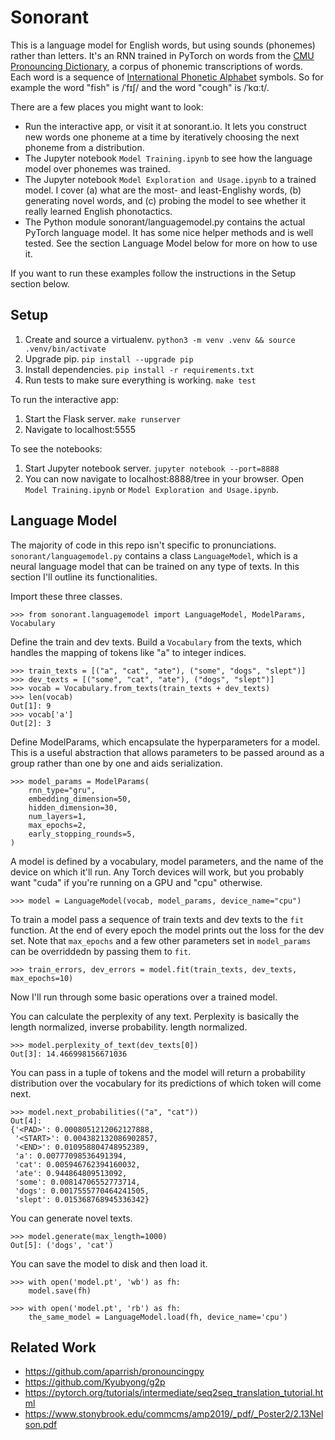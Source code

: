 Sonorant
========
This is a language model for English words, but using sounds (phonemes) rather than letters. It's an RNN trained in PyTorch on words from the [CMU Pronouncing Dictionary](http://www.speech.cs.cmu.edu/cgi-bin/cmudict), a corpus of phonemic transcriptions of words. Each word is a sequence of [International Phonetic Alphabet](https://en.wikipedia.org/wiki/International_Phonetic_Alphabet) symbols. So for example the word "fish" is /ˈfɪʃ/ and the word "cough" is /ˈkɑːt/.

There are a few places you might want to look:
- Run the interactive app, or visit it at sonorant.io. It lets you construct new words one phoneme at a time by iteratively choosing the
  next phoneme from a distribution.
- The Jupyter notebook `Model Training.ipynb` to see how the language model over phonemes was trained.
- The Jupyter notebook `Model Exploration and Usage.ipynb` to a trained model. I cover (a) what are the most- and least-Englishy words, (b) generating novel words, and (c) probing the model to see whether it really learned English phonotactics.
- The Python module sonorant/languagemodel.py contains the actual PyTorch language model. It has some nice helper methods and is well tested. See the section Language Model below for more on how to use it.

If you want to run these examples follow the instructions in the Setup section below.

## Setup ##
1. Create and source a virtualenv. `python3 -m venv .venv && source .venv/bin/activate`
2. Upgrade pip. `pip install --upgrade pip`
3. Install dependencies. `pip install -r requirements.txt`
4. Run tests to make sure everything is working. `make test`

To run the interactive app:
1. Start the Flask server. `make runserver`
2. Navigate to localhost:5555

To see the notebooks:
1. Start Jupyter notebook server. `jupyter notebook --port=8888`
2. You can now navigate to localhost:8888/tree in your browser. Open `Model Training.ipynb` or `Model Exploration and Usage.ipynb`.


## Language Model ##
The majority of code in this repo isn't specific to pronunciations. `sonorant/languagemodel.py` contains a class `LanguageModel`, which is a neural language model that can be trained on any type of texts. In this section I'll outline its functionalities.

Import these three classes.
```
>>> from sonorant.languagemodel import LanguageModel, ModelParams, Vocabulary
```

Define the train and dev texts. Build a `Vocabulary` from the texts, which handles the mapping of tokens like "a" to integer indices.
```
>>> train_texts = [("a", "cat", "ate"), ("some", "dogs", "slept")]
>>> dev_texts = [("some", "cat", "ate"), ("dogs", "slept")]
>>> vocab = Vocabulary.from_texts(train_texts + dev_texts)
>>> len(vocab)
Out[1]: 9
>>> vocab['a']
Out[2]: 3
```

Define ModelParams, which encapsulate the hyperparameters for a model. This is a useful abstraction that allows parameters to be passed around as a group rather than one by one and aids serialization.
```
>>> model_params = ModelParams(
    rnn_type="gru",
    embedding_dimension=50,
    hidden_dimension=30,
    num_layers=1,
    max_epochs=2,
    early_stopping_rounds=5,
)
```

A model is defined by a vocabulary, model parameters, and the name of the device on which it'll run. Any Torch devices will work, but you probably want "cuda" if you're running on a GPU and "cpu"
otherwise.
```
>>> model = LanguageModel(vocab, model_params, device_name="cpu")
```

To train a model pass a sequence of train texts and dev texts to the `fit` function. At the end of every epoch the model prints out the loss for the dev set. Note that `max_epochs` and a few other parameters set in `model_params` can be overriddedn by passing them to `fit`.
```
>>> train_errors, dev_errors = model.fit(train_texts, dev_texts, max_epochs=10)
```

Now I'll run through some basic operations over a trained model.

You can calculate the perplexity of any text. Perplexity is basically the length normalized, inverse probability. length normalized.
```
>>> model.perplexity_of_text(dev_texts[0])
Out[3]: 14.466998156671036
```

You can pass in a tuple of tokens and the model will return a probability distribution over the vocabulary for its predictions of which token will come next.
```
>>> model.next_probabilities(("a", "cat"))
Out[4]:
{'<PAD>': 0.0008051212062127888,
 '<START>': 0.004382132086902857,
 '<END>': 0.010958804748952389,
 'a': 0.00777098536491394,
 'cat': 0.005946762394160032,
 'ate': 0.944864809513092,
 'some': 0.00814706552773714,
 'dogs': 0.0017555770464241505,
 'slept': 0.015368768945336342}
```

You can generate novel texts.
```
>>> model.generate(max_length=1000)
Out[5]: ('dogs', 'cat')
```

You can save the model to disk and then load it.
```
>>> with open('model.pt', 'wb') as fh:
    model.save(fh)

>>> with open('model.pt', 'rb') as fh:
    the_same_model = LanguageModel.load(fh, device_name='cpu')
```


## Related Work ##
* https://github.com/aparrish/pronouncingpy
* https://github.com/Kyubyong/g2p
* https://pytorch.org/tutorials/intermediate/seq2seq_translation_tutorial.html
* https://www.stonybrook.edu/commcms/amp2019/_pdf/_Poster2/2.13Nelson.pdf
